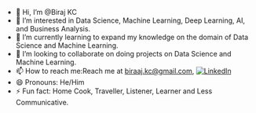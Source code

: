 - 👋 Hi, I’m @Biraj KC
- 👀 I’m interested in Data Science, Machine Learning, Deep Learning, AI, and Business Analysis.
- 🌱 I’m currently learning to expand my knowledge on the domain of Data Science and Machine Learning.
- 💞️ I’m looking to collaborate on doing projects on Data Science and Machine Learning.
- 📫 How to reach me:Reach me at biraaj.kc@gmail.com, [![LinkedIn](https://img.shields.io/badge/LinkedIn-0077B5?style=for-the-badge&logo=linkedin&logoColor=white)](https://www.linkedin.com/in/biraj-k-c-0492b67a/)
- 😄 Pronouns: He/Him
- ⚡ Fun fact: Home Cook, Traveller, Listener, Learner and Less Communicative.

<!---
kcbiraj/kcbiraj is a ✨ special ✨ repository because its `README.md` (this file) appears on your GitHub profile.
You can click the Preview link to take a look at your changes.
--->
